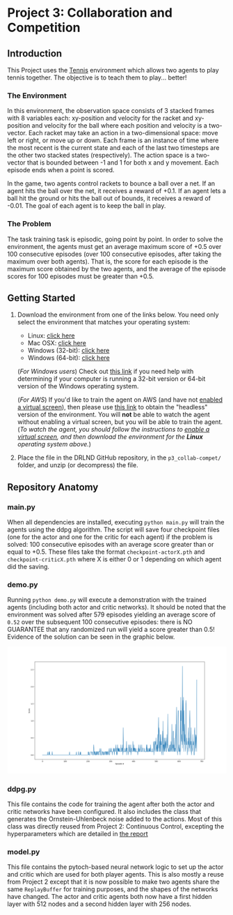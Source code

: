 # Project 3: Collaboration and Competition

## Introduction

This Project uses the [Tennis](https://github.com/Unity-Technologies/ml-agents/blob/master/docs/Learning-Environment-Examples.md#tennis) environment which allows two agents to play tennis together.
The objective is to teach them to play... better!

### The Environment
In this environment, the observation space consists of 3 stacked frames with 8 variables each: xy-position and velocity for the racket and xy-position and velocity for the ball where each position and velocity is a two-vector.
Each racket may take an action in a two-dimensional space: move left or right, or move up or down.
Each frame is an instance of time where the most recent is the current state and each of the last two timesteps are the other two stacked states (respectively).
The action space is a two-vector that is bounded between -1 and 1 for both x and y movement.
Each episode ends when a point is scored.

In the game, two agents control rackets to bounce a ball over a net.
If an agent hits the ball over the net, it receives a reward of +0.1.
If an agent lets a ball hit the ground or hits the ball out of bounds, it receives a reward of -0.01.
The goal of each agent is to keep the ball in play.

### The Problem

The task training task is episodic, going point by point.
In order to solve the environment, the agents must get an average maximum score of +0.5 over 100 consecutive episodes (over 100 consecutive episodes, after taking the maximum over both agents).
That is, the score for each episode is the maximum score obtained by the two agents, and the average of the episode scores for 100 episodes must be greater than +0.5.

## Getting Started

1. Download the environment from one of the links below.  You need only select the environment that matches your operating system:
    - Linux: [click here](https://s3-us-west-1.amazonaws.com/udacity-drlnd/P3/Tennis/Tennis_Linux.zip)
    - Mac OSX: [click here](https://s3-us-west-1.amazonaws.com/udacity-drlnd/P3/Tennis/Tennis.app.zip)
    - Windows (32-bit): [click here](https://s3-us-west-1.amazonaws.com/udacity-drlnd/P3/Tennis/Tennis_Windows_x86.zip)
    - Windows (64-bit): [click here](https://s3-us-west-1.amazonaws.com/udacity-drlnd/P3/Tennis/Tennis_Windows_x86_64.zip)

    (_For Windows users_) Check out [this link](https://support.microsoft.com/en-us/help/827218/how-to-determine-whether-a-computer-is-running-a-32-bit-version-or-64) if you need help with determining if your computer is running a 32-bit version or 64-bit version of the Windows operating system.

    (_For AWS_) If you'd like to train the agent on AWS (and have not [enabled a virtual screen](https://github.com/Unity-Technologies/ml-agents/blob/master/docs/Training-on-Amazon-Web-Service.md)), then please use [this link](https://s3-us-west-1.amazonaws.com/udacity-drlnd/P3/Tennis/Tennis_Linux_NoVis.zip) to obtain the "headless" version of the environment.  You will **not** be able to watch the agent without enabling a virtual screen, but you will be able to train the agent.  (_To watch the agent, you should follow the instructions to [enable a virtual screen](https://github.com/Unity-Technologies/ml-agents/blob/master/docs/Training-on-Amazon-Web-Service.md), and then download the environment for the **Linux** operating system above._)

2. Place the file in the DRLND GitHub repository, in the `p3_collab-compet/` folder, and unzip (or decompress) the file.

## Repository Anatomy

### main.py
When all dependencies are installed, executing `python main.py` will train the agents using the ddpg algorithm.
The script will save four checkpoint files (one for the actor and one for the critic for each agent) if the problem is solved: 100 consecutive episodes with an average score greater than or equal to +0.5.
These files take the format `checkpoint-actorX.pth` and `checkpoint-criticX.pth` where X is either 0 or 1 depending on which agent did the saving.

### demo.py
Running `python demo.py` will execute a demonstration with the trained agents (including both actor and critic networks).
It should be noted that the environment was solved after 579 episodes yielding an average score of `0.52` over the subsequent 100 consecutive episodes: there is NO GUARANTEE that any randomized run will yield a score greater than 0.5!
Evidence of the solution can be seen in the graphic below.

![Learning Rate](./training_history.png)

### ddpg.py
This file contains the code for training the agent after both the actor and critic networks have been configured.
It also includes the class that generates the Ornstein-Uhlenbeck noise added to the actions.
Most of this class was directly reused from Project 2: Continuous Control, excepting the hyperparameters which are detailed in [the report](Report.md)

### model.py
This file contains the pytoch-based neural network logic to set up the actor and critic which are used for both player agents.
This is also mostly a reuse from Project 2 except that it is now possible to make two agents share the same `ReplayBuffer` for training purposes, and the shapes of the networks have changed.
The actor and critic agents both now have a first hidden layer with 512 nodes and a second hidden layer with 256 nodes.
